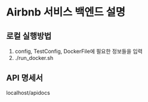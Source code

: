 # Airbnb 서비스 백엔드 설명

## 로컬 실행방법
1. config, TestConfig, DockerFile에 필요한 정보들을 입력
2. ./run_docker.sh

## API 명세서
localhost/apidocs
